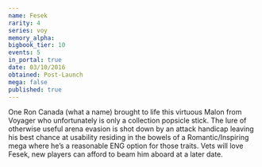 ```yaml
---
name: Fesek
rarity: 4
series: voy
memory_alpha:
bigbook_tier: 10
events: 5
in_portal: true
date: 03/10/2016
obtained: Post-Launch
mega: false
published: true
---
```


One Ron Canada (what a name) brought to life this virtuous Malon from Voyager who unfortunately is only a collection popsicle stick. The lure of otherwise useful arena evasion is shot down by an attack handicap leaving his best chance at usability residing in the bowels of a Romantic/Inspiring mega where he’s a reasonable ENG option for those traits. Vets will love Fesek, new players can afford to beam him aboard at a later date.
